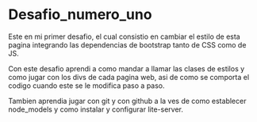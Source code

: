 # Desafio_numero_uno
Este en mi primer desafio, el cual consistio en cambiar el estilo de esta pagina integrando las dependencias de bootstrap tanto de CSS como de JS.

Con este desafio aprendi a como mandar a llamar las clases de estilos y como jugar con los divs de cada pagina web, asi de como se comporta el
codigo cuando este se le modifica paso a paso. 

Tambien aprendia jugar con git y con github a la ves de como establecer node_models y como instalar y configurar lite-server.


